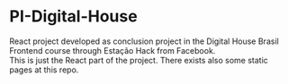 # PI-Digital-House
React project developed as conclusion project in the Digital House Brasil Frontend course through Estação Hack from Facebook.
<br />
This is just the React part of the project. There exists also some static pages at this <a src='https://github.com/brunostracke/PI-Digital-House'>repo</a>.
